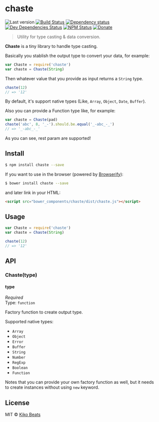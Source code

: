 # chaste

![Last version](https://img.shields.io/github/tag/Kikobeats/chaste.svg?style=flat-square)
[![Build Status](http://img.shields.io/travis/Kikobeats/chaste/master.svg?style=flat-square)](https://travis-ci.org/Kikobeats/chaste)
[![Dependency status](http://img.shields.io/david/Kikobeats/chaste.svg?style=flat-square)](https://david-dm.org/Kikobeats/chaste)
[![Dev Dependencies Status](http://img.shields.io/david/dev/Kikobeats/chaste.svg?style=flat-square)](https://david-dm.org/Kikobeats/chaste#info=devDependencies)
[![NPM Status](http://img.shields.io/npm/dm/chaste.svg?style=flat-square)](https://www.npmjs.org/package/chaste)
[![Donate](https://img.shields.io/badge/donate-paypal-blue.svg?style=flat-square)](https://paypal.me/Kikobeats)

> Utility for type casting & data conversion.

**Chaste** is a tiny library to handle type casting.

Basically you stablish the output type to convert your data, for example:

```js
var Chaste = require('chaste')
var chaste = Chaste(String)
```

Then whatever value that you provide as input returns a `String` type.

```js
chaste(12)
// => '12'
```

By default, it's support native types (Like, `Array`, `Object`, `Date`, `Buffer`).

Also you can provide a Function type like, for example:

```js
var chaste = Chaste(pad)
chaste('abc', 8, '_-').should.be.equal('_-abc_-_')
// => '_-abc_-_'
```

As you can see, rest param are supported!

## Install

```bash
$ npm install chaste --save
```

If you want to use in the browser (powered by [Browserify](http://browserify.org/)):

```bash
$ bower install chaste --save
```

and later link in your HTML:

```html
<script src="bower_components/chaste/dist/chaste.js"></script>
```

## Usage

```js
var Chaste = require('chaste')
var chaste = Chaste(String)

chaste(12)
// => '12'
```

## API

### Chaste(type)

#### type

*Required*<br>
Type: `function`

Factory function to create output type.

Supported native types:

- `Array`
- `Object`
- `Error`
- `Buffer`
- `String`
- `Number`
- `RegExp`
- `Boolean`
- `Function`

Notes that you can provide your own factory function as well, but it needs to create instances without using `new` keyword.

## License

MIT © [Kiko Beats](http://kikobeats.com)
